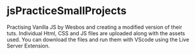 # jsPracticeSmallProjects

Practising Vanilla JS by Wesbos and creating a modified version of their tuts.
Individual Html, CSS and JS files are uploaded along with the assets used.
You can download the files and run them with VScode using the Live Server Extension.



